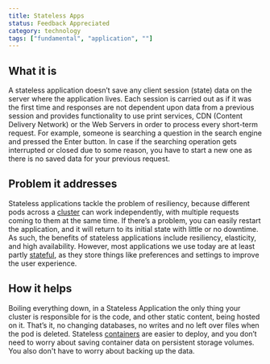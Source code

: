 ```yaml
---
title: Stateless Apps
status: Feedback Appreciated
category: technology
tags: ["fundamental", "application", ""]
---
```


## What it is

A stateless application doesn’t save any client session (state) data on the server where the application lives. 
Each session is carried out as if it was the first time and responses are not dependent upon data from a previous session and 
provides functionality to use print services, CDN (Content Delivery Network) or the Web Servers 
in order to process every short-term request. 
For example, someone is searching a question in the search engine and pressed the Enter button. 
In case if the searching operation gets interrupted or closed due to some reason, 
you have to start a new one as there is no saved data for your previous request.

## Problem it addresses

Stateless applications tackle the problem of resiliency, 
because different pods across a [cluster](/cluster/) can work independently, 
with multiple requests coming to them at the same time. 
If there’s a problem, you can easily restart the application, 
and it will return to its initial state with little or no downtime. 
As such, the benefits of stateless applications include resiliency, elasticity, and high availability. 
However, most applications we use today are at least partly [stateful](/stateful-apps/), 
as they store things like preferences and settings to improve the user experience.

## How it helps

Boiling everything down, in a Stateless Application the only thing your cluster is responsible for is 
the code, and other static content, being hosted on it. 
That’s it, no changing databases, no writes and no left over files when the pod is deleted. 
Stateless [containers](/container/) are easier to deploy, 
and you don’t need to worry about saving container data on persistent storage volumes. 
You also don't have to worry about backing up the data.
